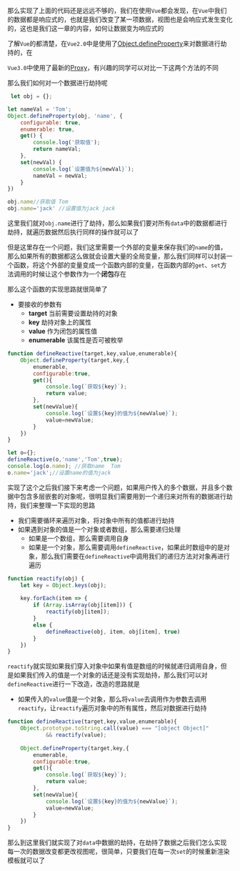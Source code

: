 那么实现了上面的代码还是远远不够的，我们在使用`Vue`都会发现，在`Vue`中我们的数据都是响应式的，也就是我们改变了某一项数据，视图也是会响应式发生变化的，这也是我们这一章的内容，如何让数据变为响应式的

了解`Vue`的都清楚，在`Vue2.0`中是使用了[Object.defineProperty](https://developer.mozilla.org/zh-CN/docs/Web/JavaScript/Reference/Global_Objects/Object/defineProperty)来对数据进行劫持的，在

`Vue3.0`中使用了最新的[Proxy](https://developer.mozilla.org/zh-CN/docs/Web/JavaScript/Reference/Global_Objects/Proxy)，有兴趣的同学可以对比一下这两个方法的不同

那么我们如何对一个数据进行劫持呢

```javascript
 let obj = {};

let nameVal = 'Tom';
Object.defineProperty(obj, 'name', {
	configurable: true,
	enumerable: true,
	get() {
		console.log('获取值');
		return nameVal;
	},
	set(newVal) {
		console.log(`设置值为${newVal}`);
		nameVal = newVal;
	}
})

obj.name//获取值 Tom
obj.name='jack' //设置值为jack jack
```

这里我们就对`obj.name`进行了劫持，那么如果我们要对所有`data`中的数据都进行劫持，就遍历数据然后执行同样的操作就可以了

但是这里存在一个问题，我们这里需要一个外部的变量来保存我们的`name`的值，那么如果所有的数据都这么做就会设置大量的全局变量，那么我们同样可以封装一个函数，将这个外部的变量变成一个函数内部的变量，在函数内部的`get`、`set`方法调用的时候让这个参数作为一个**闭包**存在

那么这个函数的实现思路就很简单了

* 要接收的参数有
  * **target** 当前需要设置劫持的对象
  * **key** 劫持对象上的属性
  * **value** 作为闭包的属性值
  * **enumerable** 该属性是否可被枚举

```javascript
function defineReactive(target,key,value,enumerable){
	Object.defineProperty(target,key,{
		enumerable,
		configurable:true,
		get(){
			console.log(`获取${key}`);
			return value;
		},
		set(newValue){
			console.log(`设置${key}的值为${newValue}`);
			value=newValue;
		}
	})
}

let o={};
defineReactive(o,'name','Tom',true);
console.log(o.name); //获取name  Tom
o.name='jack';//设置name的值为jack
```

实现了这个之后我们接下来考虑一个问题，如果用户传入的多个数据，并且多个数据中包含多层嵌套的对象呢，很明显我们需要用到一个递归来对所有的数据进行劫持，我们来整理一下实现的思路

* 我们需要循环来遍历对象，将对象中所有的值都进行劫持
* 如果遇到对象的值是一个对象或者数组，那么需要递归处理
  * 如果是一个数组，那么需要调用自身
  * 如果是一个对象，那么需要调用`defineReactive`，如果此时数组中的是对象，那么我们需要在`defineReactive`中调用我们的递归方法对对象再进行遍历

```javascript
function reactify(obj) {
	let key = Object.keys(obj);
    
	key.forEach(item => {
		if (Array.isArray(obj[item])) {
			reactify(obj[item]);
		}
		else {
			defineReactive(obj, item, obj[item], true)
		}
	})
}
```

`reactify`就实现如果我们穿入对象中如果有值是数组的时候就递归调用自身，但是如果我们传入的值是一个对象的话还是没有实现劫持，那么我们可以对`defineReactive`进行一下改造，改造的思路就是

* 如果传入的`value`值是一个对象，那么将`value`去调用作为参数去调用`reactify`，让`reactify`遍历对象中的所有属性，然后对数据进行劫持

```javascript
function defineReactive(target,key,value,enumerable){
    Object.prototype.toString.call(value) === "[object Object]"
            && reactify(value);
    
	Object.defineProperty(target,key,{
		enumerable,
		configurable:true,
		get(){
			console.log(`获取${key}`);
			return value;
		},
		set(newValue){
			console.log(`设置${key}的值为${newValue}`);
			value=newValue;
		}
	})
}
```

那么到这里我们就实现了对`data`中数据的劫持，在劫持了数据之后我们怎么实现每一次的数据改变都更改视图呢，很简单，只要我们在每一次`set`的时候重新渲染模板就可以了